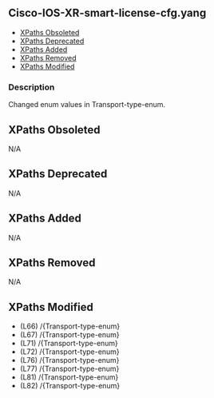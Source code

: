 ## Cisco-IOS-XR-smart-license-cfg.yang

- [XPaths Obsoleted](#xpaths-obsoleted)
- [XPaths Deprecated](#xpaths-deprecated)
- [XPaths Added](#xpaths-added)
- [XPaths Removed](#xpaths-removed)
- [XPaths Modified](#xpaths-modified)

### Description

Changed enum values in Transport-type-enum.

## XPaths Obsoleted

N/A

## XPaths Deprecated

N/A

## XPaths Added

N/A

## XPaths Removed

N/A

## XPaths Modified

- (L66)	/{Transport-type-enum}
- (L67)	/{Transport-type-enum}
- (L71)	/{Transport-type-enum}
- (L72)	/{Transport-type-enum}
- (L76)	/{Transport-type-enum}
- (L77)	/{Transport-type-enum}
- (L81)	/{Transport-type-enum}
- (L82)	/{Transport-type-enum}

